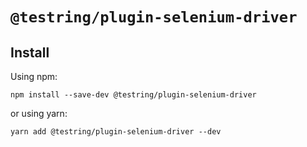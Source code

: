 # `@testring/plugin-selenium-driver`



## Install
Using npm:

```
npm install --save-dev @testring/plugin-selenium-driver
```

or using yarn:

```
yarn add @testring/plugin-selenium-driver --dev
```